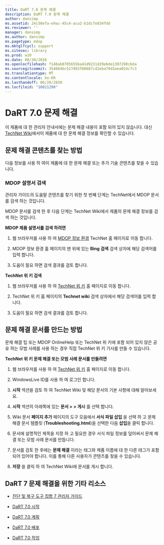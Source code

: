 ```yaml
---
title: DaRT 7.0 문제 해결
description: DaRT 7.0 문제 해결
author: dansimp
ms.assetid: 24c50efa-e9ac-45c4-aca2-b1dcfe834fdd
ms.reviewer: ''
manager: dansimp
ms.author: dansimp
ms.pagetype: mdop
ms.mktglfcycl: support
ms.sitesec: library
ms.prod: w10
ms.date: 08/30/2016
ms.openlocfilehash: f146ab0705655ba41d9231d29e6de1397290c6da
ms.sourcegitcommit: 354664bc527d93f80687cd2eba70d1eea024c7c3
ms.translationtype: MT
ms.contentlocale: ko-KR
ms.lasthandoff: 06/26/2020
ms.locfileid: "10821298"
---
```

# DaRT 7.0 문제 해결


이 제품에 대 한 관리자 안내서에는 문제 해결 내용이 포함 되어 있지 않습니다. 대신 [TechNet Wiki](https://go.microsoft.com/fwlink/p/?LinkId=224905)에서이 제품에 대 한 문제 해결 정보를 확인할 수 있습니다.

## 문제 해결 콘텐츠를 찾는 방법


다음 정보를 사용 하 여이 제품에 대 한 문제 해결 또는 추가 기술 콘텐츠를 찾을 수 있습니다.

### MDOP 설명서 검색

관리자 가이드의 도움말 콘텐츠를 찾기 위한 첫 번째 단계는 TechNet에서 MDOP 문서를 검색 하는 것입니다.

MDOP 문서를 검색 한 후 다음 단계는 TechNet Wiki에서 제품의 문제 해결 정보를 검색 하는 것입니다.

**MDOP 제품 설명서를 검색 하려면**

1.  웹 브라우저를 사용 하 여 [MDOP 정보 환경](https://go.microsoft.com/fwlink/?LinkId=236032) TechNet 홈 페이지로 이동 합니다.

2.  MDOP 정보 환경 홈 페이지의 맨 위에 있는 **Bing 검색** 검색 상자에 해당 검색어를 입력 합니다.

3.  도움이 필요 하면 검색 결과를 검토 합니다.

**TechNet 위 키 검색**

1.  웹 브라우저를 사용 하 여 [TechNet 위 키](https://go.microsoft.com/fwlink/p/?LinkId=224905) 홈 페이지로 이동 합니다.

2.  TechNet 위 키 홈 페이지의 **Technet wiki** 검색 상자에서 해당 검색어를 입력 합니다.

3.  도움이 필요 하면 검색 결과를 검토 합니다.

## 문제 해결 문서를 만드는 방법


문제 해결 팁 또는 MDOP OnlineHelp 또는 TechNet 위 키에 포함 되어 있지 않은 공유 하는 모범 사례를 사용 하는 경우 직접 TechNet 위 키 기사를 만들 수 있습니다.

**TechNet 위 키 문제 해결 또는 모범 사례 문서를 만들려면**

1.  웹 브라우저를 사용 하 여 [TechNet 위 키](https://go.microsoft.com/fwlink/p/?LinkId=224905) 홈 페이지로 이동 합니다.

2.  WindowsLive ID를 사용 하 여 로그인 합니다.

3.  **시작** 섹션을 검토 하 여 TechNet Wiki 및 해당 문서의 기본 사항에 대해 알아보세요.

4.  **시작** 섹션의 아래쪽에 있는 **문서 &gt; &gt; 게시** 를 선택 합니다.

5.  Wiki 문서 **페이지 추가** 페이지의 도구 모음에서 **서식 파일 삽입** 을 선택 하 고 문제 해결 문서 템플릿 (**Troubleshooting.html**)을 선택한 다음 **삽입**을 클릭 합니다.

6.  문서에 설명적인 제목을 지정 하 고 필요한 경우 서식 파일 정보를 덮어써서 문제 해결 또는 모범 사례 문서를 만듭니다.

7.  문서를 검토 한 후에는 **문제 해결** 이라는 태그와 제품 이름에 대 한 다른 태그가 포함 되어 있어야 합니다. 이를 통해 다른 사용자가 콘텐츠를 찾을 수 있습니다.

8.  **저장** 을 클릭 하 여 TechNet Wiki에 문서를 게시 합니다.

## DaRT 7 문제 해결을 위한 기타 리소스


-   [진단 및 복구 도구 집합 7 관리자 가이드](index.md)

-   [DaRT 7.0 시작](getting-started-with-dart-70-new-ia.md)

-   [DaRT 7.0 계획](planning-for-dart-70-new-ia.md)

-   [DaRT 7.0 배포](deploying-dart-70-new-ia.md)

-   [DaRT 7.0 작업](operations-for-dart-70-new-ia.md)

 

 






